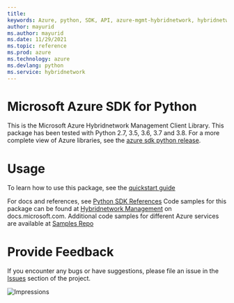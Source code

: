 ```yaml
---
title: 
keywords: Azure, python, SDK, API, azure-mgmt-hybridnetwork, hybridnetwork
author: mayurid
ms.author: mayurid
ms.date: 11/29/2021
ms.topic: reference
ms.prod: azure
ms.technology: azure
ms.devlang: python
ms.service: hybridnetwork
---
```


# Microsoft Azure SDK for Python

This is the Microsoft Azure Hybridnetwork Management Client Library.
This package has been tested with Python 2.7, 3.5, 3.6, 3.7 and 3.8.
For a more complete view of Azure libraries, see the [azure sdk python release](https://aka.ms/azsdk/python/all).


# Usage


To learn how to use this package, see the [quickstart guide](https://aka.ms/azsdk/python/mgmt)


 
For docs and references, see [Python SDK References](https://docs.microsoft.com/python/api/overview/azure/)
Code samples for this package can be found at [Hybridnetwork Management](https://docs.microsoft.com/samples/browse/?languages=python&term=Getting%20started%20-%20Managing&terms=Getting%20started%20-%20Managing) on docs.microsoft.com.
Additional code samples for different Azure services are available at [Samples Repo](https://aka.ms/azsdk/python/mgmt/samples)


# Provide Feedback

If you encounter any bugs or have suggestions, please file an issue in the
[Issues](https://github.com/Azure/azure-sdk-for-python/issues)
section of the project. 


![Impressions](https://azure-sdk-impressions.azurewebsites.net/api/impressions/azure-sdk-for-python%2Fazure-mgmt-hybridnetwork%2FREADME.png)

